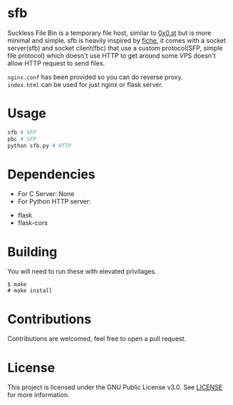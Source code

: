 # sfb
Suckless File Bin is a temporary file host, similar to [0x0.st](https://0x0.st) but is more minimal and simple. sfb is heavily inspired by [fiche](https://github.com/solusipse/fiche), it comes with a socket server(sfb) and socket client(fbc) that use a custom protocol(SFP, simple file protocol) which doesn't use HTTP to get around some VPS doesn't allow HTTP request to send files.

`nginx.conf` has been provided so you can do reverse proxy.  
`index.html` can be used for just nginx or flask server.

# Usage
```sh
sfb # SFP
pbc # SFP
python sfb.py # HTTP
```

# Dependencies
- For C Server:
None
- For Python HTTP server:
+ flask
+ flask-cors

# Building
You will need to run these with elevated privilages.
```
$ make
# make install
```

# Contributions
Contributions are welcomed, feel free to open a pull request.

# License
This project is licensed under the GNU Public License v3.0. See [LICENSE](https://github.com/night0721/sfb/blob/master/LICENSE) for more information.
